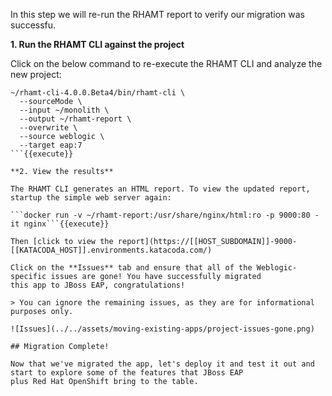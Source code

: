 In this step we will re-run the RHAMT report to verify our migration was successfu.

**1. Run the RHAMT CLI against the project**

Click on the below command to re-execute the RHAMT CLI and analyze the new project:

```
~/rhamt-cli-4.0.0.Beta4/bin/rhamt-cli \
  --sourceMode \
  --input ~/monolith \
  --output ~/rhamt-report \
  --overwrite \
  --source weblogic \
  --target eap:7
```{{execute}}

**2. View the results**

The RHAMT CLI generates an HTML report. To view the updated report, startup the simple web server again:

```docker run -v ~/rhamt-report:/usr/share/nginx/html:ro -p 9000:80 -it nginx```{{execute}}

Then [click to view the report](https://[[HOST_SUBDOMAIN]]-9000-[[KATACODA_HOST]].environments.katacoda.com/)

Click on the **Issues** tab and ensure that all of the Weblogic-specific issues are gone! You have successfully migrated
this app to JBoss EAP, congratulations!

> You can ignore the remaining issues, as they are for informational purposes only.

![Issues](../../assets/moving-existing-apps/project-issues-gone.png)

## Migration Complete!

Now that we've migrated the app, let's deploy it and test it out and start to explore some of the features that JBoss EAP
plus Red Hat OpenShift bring to the table.